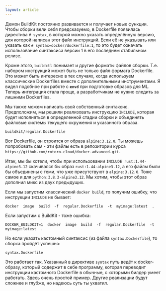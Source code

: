 ```yaml
---
layout: article
---
```

Демон BuildKit постоянно развивается и получает новые функции. Чтобы сборки вели себя предсказуемо, в Dockerfile появилась директива `# syntax`, в которой можно указать определённую версию, для которой написан этот файл инструкций. Если её не указывать или указать как `# syntax=docker/dockerfile:1`, то это будет означать использование синтаксиса версии 1 в его последнем стабильном релизе.

Кроме этого, `buildctl` понимает и другие форматы файлов сборки. Т.е. набором инструкций может быть не только файл формата Dockerfile. Это может быть интересно в тех случаях, когда используем классические Dockerfiles вместе с дополнительными инструментами. Я видел подобное при работе с **`envd`** при подготовке образов для ML. Теперь интеграция стала проще, а разработчикам не нужно следить за лишними Dockerfiles.

Мы также можем написать свой собственный синтаксис. Предположим, мы решили реализовать инструкцию `INCLUDE`, которая будет исполняться в определенной стадии сборки и объединять файловые системы текущего окружения и указанного образа.

```
buildkit/regular.Dockerfile
```

Вот Dockerfile, он строится от образа `alpine:3.12.0`. Ты можешь попробовать сам - эти файлы есть в репозитории курса `https://github.com/rotoro-cloud/docker-advanced.git`.

Итак, мы бы хотели, чтобы при использовании `INCLUDE rust:1.44-alpine3.12` скачивался бы образ `rust:1.44-alpine3.12`, а его файлы были бы объединены с теми, что уже присутствуют в `alpine:3.12.0`. Тоже самое и для `python:3.8.3-alpine3.12`. Мы хотим, чтобы этот образ дополнил микс из двух предыдущих.

Если мы запустим классический `docker build`, то получим ошибку, что инструкции `INCLUDE` не бывает:

```
docker  image  build  -f  regular.Dockerfile  -t  myimage:latest  . 
```

Если запустим с BuildKit - тоже ошибка:

```
DOCKER_BUILDKIT=1  docker  image  build  -f  regular.Dockerfile  -t  myimage:latest  .
```

Но если указать кастомный синтаксис (из файла `syntax.Dockerfile`), то сборка пройдёт успешно:

```
syntax.Dockerfile
```

Это работает так. Указанный в директиве `syntax` путь ведёт к docker-образу, который содержит в себе программу, которая переводит инструкции кастомного Dockerfile в обычные, с которыми билдер умеет работать.
Здесь очень простой пример. Другие реализации будут сложнее и глубже, но надеюсь суть ты ухватил.
